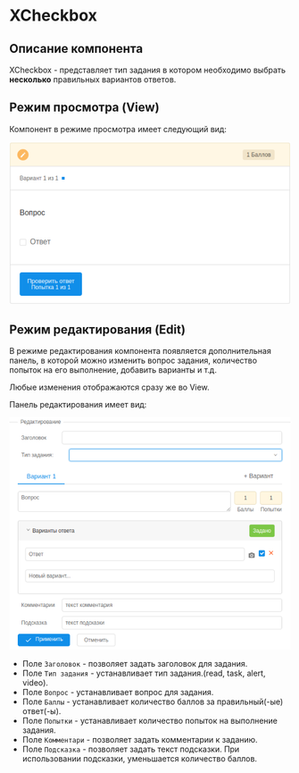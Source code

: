 # XCheckbox

## Описание компонента

XCheckbox - представляет тип задания в котором необходимо выбрать **несколько** правильных вариантов ответов.
    
## Режим просмотра (View)
Компонент в режиме просмотра имеет следующий вид:
    
![](https://github.com/IvanMatasov/Editor-Documentation/raw/master/images/XCheckbox/view.png "XCheckbox View")

## Режим редактирования (Edit)
В режиме редактирования компонента появляется дополнительная панель, в которой можно изменить вопрос задания, количество попыток на его выполнение, добавить варианты и т.д.

Любые изменения отображаются сразу же во View.

Панель редактирования имеет вид:

![](https://github.com/IvanMatasov/Editor-Documentation/raw/master/images/XCheckbox/edit.png "XCheckbox Edit")

* Поле `Заголовок` - позволяет задать заголовок для задания.
* Поле `Тип задания` - устанавливает  тип задания.(read, task, alert, video).
* Поле `Вопрос` -  устанавливает вопрос для задания.
* Поле `Баллы` - устанавливает количество баллов за правильный(-ые) ответ(-ы).
* Поле `Попытки` - устанавливает количество попыток на выполнение задания.
* Поле `Комментари` - позволяет задать комментарии к заданию.
* Поле `Подсказка` - позволяет задать текст подсказки. При использовании подсказки, уменьшается количество баллов.

 



